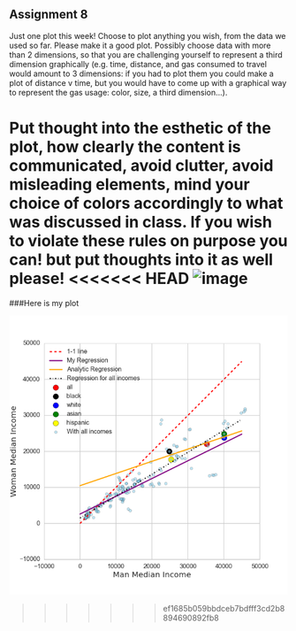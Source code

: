 ## Assignment 8
Just one plot this week! Choose to plot anything you wish, from the data we used so far. Please make it a good plot. Possibly choose data with more than 2 dimensions, so that you are challenging yourself to represent a third dimension graphically (e.g. time, distance, and gas consumed to travel would amount to 3 dimensions: if you had to plot them you could make a plot of distance v time, but you would have to come up with a graphical way to represent the gas usage: color, size, a third dimension...). 

Put thought into the esthetic of the plot, how clearly the content is communicated, avoid clutter, avoid misleading elements, mind your choice of colors accordingly to what was discussed in class. If you wish to violate these rules on purpose you can! but put thoughts into it as well please!
<<<<<<< HEAD
![image](https://github.com/yuqiaocen/PUI2015_ycen/HW8/yc2439_income.png)
=======

###Here is my plot

![image](https://github.com/yuqiaocen/PUI2015_ycen/blob/master/HW8/yc2439_income.png)
>>>>>>> ef1685b059bbdceb7bdfff3cd2b8894690892fb8
